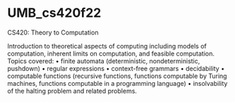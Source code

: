 # UMB_cs420f22
 CS420: Theory to Computation

Introduction to theoretical aspects of computing including models of computation, inherent limits on computation, and feasible computation. Topics covered:
• finite automata (deterministic, nondeterministic, pushdown)
• regular expressions
• context-free grammars
• decidability
• computable functions (recursive functions, functions computable by Turing machines, functions computable in a programming language)
• insolvability of the halting problem and related problems.
